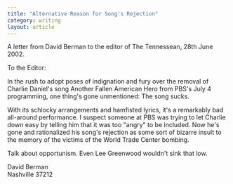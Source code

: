 ```yaml
---
title: "Alternative Reason for Song's Rejection"
category: writing
layout: article
---
```


A letter from David Berman to the editor of The Tennessean, 28th June 2002.

To the Editor:

In the rush to adopt poses of indignation and fury over the removal of Charlie Daniel's song Another Fallen American Hero from PBS's July 4 programming, one thing's gone unmentioned: The song sucks.

With its schlocky arrangements and hamfisted lyrics, it's a remarkably bad all-around performance. I suspect someone at PBS was trying to let Charlie down easy by telling him that it was too "angry" to be included. Now he's gone and rationalized his song's rejection as some sort of bizarre insult to the memory of the victims of the World Trade Center bombing.

Talk about opportunism. Even Lee Greenwood wouldn't sink that low.

David Berman  
Nashville 37212